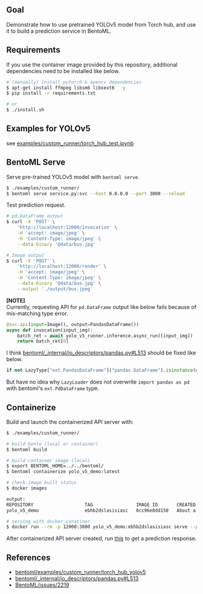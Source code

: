 ## Goal
Demonstrate how to use pretrained YOLOv5 model from Torch hub, and use it to build a prediction service in BentoML.


## Requirements
If you use the container image provided by this repository, additional dependencies need to be installed like below.
```bash
# (manually) install pytorch & opencv dependencies
$ apt-get install ffmpeg libsm6 libxext6  -y
$ pip install -r requirements.txt

# or
$ ./install.sh
```

## Examples for YOLOv5
see [examples/custom_runner/torch_hub_test.ipynb]


## BentoML Serve
Serve pre-trained YOLOv5 model with `bentoml serve`.
```bash
$ ./examples/custom_runner/
$ bentoml serve service.py:svc --host 0.0.0.0 --port 3000 --reload
```

Test prediction request.
<a name="api-request"></a>
```bash
# pd.DataFrame output
$ curl -X 'POST' \
    'http://localhost:12000/invocation' \
    -H 'accept: image/jpeg' \
    -H 'Content-Type: image/jpeg' \
    --data-binary '@data/bus.jpg'

# Image output
$ curl -X 'POST' \
    'http://localhost:12000/render' \
    -H 'accept: image/jpeg' \
    -H 'Content-Type: image/jpeg' \
    --data-binary '@data/bus.jpg' \
    --output './output/bus.jpeg'
```

**[NOTE]**  
Currently, requesting API for `pd.DataFrame` output like below fails because of mis-matching type error.  
```python
@svc.api(input=Image(), output=PandasDataFrame())
async def invocation(input_img):
    batch_ret = await yolo_v5_runner.inference.async_run([input_img])
    return batch_ret[0]
```
I think [bentoml/_internal/io_descriptors/pandas.py#L513] should be fixed like below.  
```python
if not LazyType["ext.PandasDataFrame"]("pandas.DataFrame").isinstance(dataframe):
```
But have no idea why `LazyLoader` does not overwrite `import pandas as pd` with bentoml's `ext.PdDataFrame` type.


## Containerize
Build and launch the containerized API server with:
```bash
$ ./examples/custom_runner/

# build bento (local or container)
$ bentoml build

# build container image (local)
$ export BENTOML_HOME=../../bentoml/
$ bentoml containerize yolo_v5_demo:latest

# check image built status
$ docker images

output: 
REPOSITORY                   TAG                IMAGE ID       CREATED              SIZE
yolo_v5_demo                 ebhb2dslasisiasc   0cc96e8dd150   About a minute ago   2.8GB

# serving with docker conatiner
$ docker run --rm -p 12000:3000 yolo_v5_demo:ebhb2dslasisiasc serve --production
```
After containerized API server created, run [this](#api-request) to get a prediction response.


## References
- [bentoml/examples/custom_runner/torch_hub_yolov5]
- [bentoml/_internal/io_descriptors/pandas.py#L513]
- [BentoML/issues/2219]


[bentoml/examples/custom_runner/torch_hub_yolov5]: https://github.com/bentoml/BentoML/tree/main/examples/custom_runner/torch_hub_yolov5
[bentoml/_internal/io_descriptors/pandas.py#L513]: https://github.com/bentoml/BentoML/blob/main/src/bentoml/_internal/io_descriptors/pandas.py#L513
[BentoML/issues/2219]: https://github.com/bentoml/BentoML/issues/2219
[examples/custom_runner/torch_hub_test.ipynb]: https://github.com/youjin2/mlops/blob/main/bentoml/examples/custom_runner/torch_hub_test.ipynb
[BentoML/pull/2220]: https://github.com/bentoml/BentoML/pull/2220
